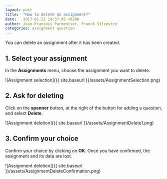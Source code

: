 ```yaml
---
layout: post
title:  "How to delete an assignment?"
date:   2017-01-22 14:37:45 +0200
author: Jean-François Parmentier, Franck Silvestre
categories: assignment question
---
```


You can delete an assignment after it has been created.

## 1. Select your assignment

In the **Assignments** menu, choose the assignment you want to delete.

![Assignment selection]({{ site.baseurl }}/assets/AssignmentSelection.png)

## 2. Ask for deleting

Click on the **spanner** button, at the right of the button for adding a question, and select **Delete**.

![Assignment deletion]({{ site.baseurl }}/assets/AssignmentDelete1.png)

## 3. Confirm your choice

Confirm your choice by clicking on **OK**. Once you have confirmed, the assignment and its data are lost.

![Assignment deletion]({{ site.baseurl }}/assets/AssignmentDeleteConfirmation.png)
